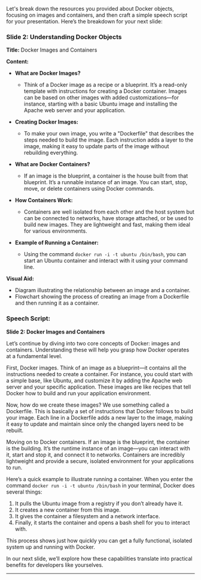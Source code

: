 ﻿Let's break down the resources you provided about Docker objects, focusing on images and containers, and then craft a simple speech script for your presentation. Here’s the breakdown for your next slide:

### Slide 2: Understanding Docker Objects

**Title:** Docker Images and Containers

**Content:**

- **What are Docker Images?**
    - Think of a Docker image as a recipe or a blueprint. It’s a read-only template with instructions for creating a Docker container. Images can be based on other images with added customizations—for instance, starting with a basic Ubuntu image and installing the Apache web server and your application.

- **Creating Docker Images:**
    - To make your own image, you write a "Dockerfile" that describes the steps needed to build the image. Each instruction adds a layer to the image, making it easy to update parts of the image without rebuilding everything.

- **What are Docker Containers?**
    - If an image is the blueprint, a container is the house built from that blueprint. It’s a runnable instance of an image. You can start, stop, move, or delete containers using Docker commands.

- **How Containers Work:**
    - Containers are well isolated from each other and the host system but can be connected to networks, have storage attached, or be used to build new images. They are lightweight and fast, making them ideal for various environments.

- **Example of Running a Container:**
    - Using the command `docker run -i -t ubuntu /bin/bash`, you can start an Ubuntu container and interact with it using your command line.

**Visual Aid:**
- Diagram illustrating the relationship between an image and a container.
- Flowchart showing the process of creating an image from a Dockerfile and then running it as a container.

### Speech Script:

**Slide 2: Docker Images and Containers**

Let’s continue by diving into two core concepts of Docker: images and containers. Understanding these will help you grasp how Docker operates at a fundamental level.

First, Docker images. Think of an image as a blueprint—it contains all the instructions needed to create a container. For instance, you could start with a simple base, like Ubuntu, and customize it by adding the Apache web server and your specific application. These images are like recipes that tell Docker how to build and run your application environment.

Now, how do we create these images? We use something called a Dockerfile. This is basically a set of instructions that Docker follows to build your image. Each line in a Dockerfile adds a new layer to the image, making it easy to update and maintain since only the changed layers need to be rebuilt.

Moving on to Docker containers. If an image is the blueprint, the container is the building. It’s the runtime instance of an image—you can interact with it, start and stop it, and connect it to networks. Containers are incredibly lightweight and provide a secure, isolated environment for your applications to run.

Here’s a quick example to illustrate running a container. When you enter the command `docker run -i -t ubuntu /bin/bash` in your terminal, Docker does several things:
1. It pulls the Ubuntu image from a registry if you don’t already have it.
2. It creates a new container from this image.
3. It gives the container a filesystem and a network interface.
4. Finally, it starts the container and opens a bash shell for you to interact with.

This process shows just how quickly you can get a fully functional, isolated system up and running with Docker.

In our next slide, we’ll explore how these capabilities translate into practical benefits for developers like yourselves.

---